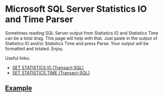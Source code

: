 # Microsoft SQL Server Statistics IO and Time Parser
Sometimes reading SQL Server output from Statistics IO and Statistics Time can be a total drag. This page will help with that. Just paste in the output of Statistics IO and/or Statistics Time and press Parse. Your output will be formatted and totaled. Enjoy.

Useful links:
 - [SET STATISTICS IO (Transact-SQL)](https://msdn.microsoft.com/en-us/library/ms184361.aspx)
 - [SET STATISTICS TIME (Transact-SQL)](https://msdn.microsoft.com/en-us/library/ms190287.aspx)

## [Example](/Example.md)
